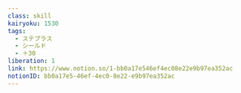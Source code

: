 ```yaml
---
class: skill
kairyoku: 1530
tags:
  - ステプラス
  - シールド
  - ＋30
liberation: 1
link: https://www.notion.so/1-bb0a17e546ef4ec08e22e9b97ea352ac
notionID: bb0a17e5-46ef-4ec0-8e22-e9b97ea352ac
---
```

